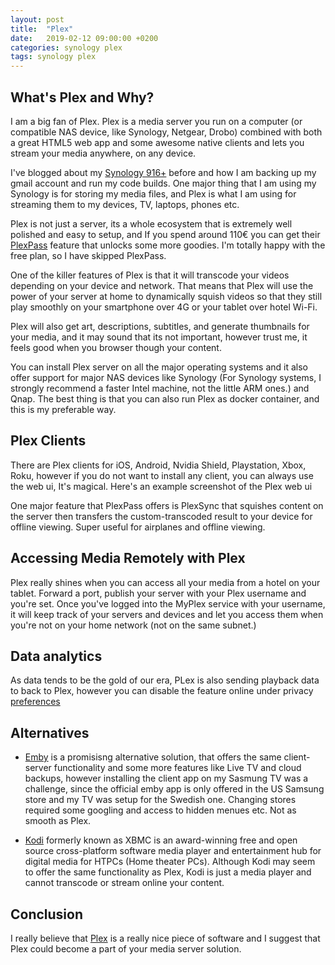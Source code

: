 ```yaml
---
layout: post
title:  "Plex"
date:   2019-02-12 09:00:00 +0200
categories: synology plex
tags: synology plex
---
```


## What's Plex and Why?
I am a big fan of Plex. Plex is a media server you run on a computer (or compatible NAS device, like Synology, Netgear, Drobo) combined with both a great HTML5 web app and some awesome native clients and lets you stream your media anywhere, on any device. 

I've blogged about my [Synology 916+](https://blog.irakliskyriakidis.eu/synology/plex/gmvault/docker/portainer/2019/02/11/synology.html) before and how I am backing up my gmail account and run my code builds. One major thing that I am using my Synology is for storing my media files, and Plex is what I am using for streaming them to my devices, TV, laptops, phones etc.

Plex is not just a server, its a whole ecosystem that is extremely well polished and easy to setup, and If you spend around 110€ you can get their [PlexPass](https://www.plex.tv/plex-pass/) feature that unlocks some more goodies. I'm totally happy with the free plan, so I have skipped PlexPass.

One of the killer features of Plex is that it will transcode your videos depending on your device and network. That means that Plex will use the power of your server at home to dynamically squish videos so that they still play smoothly on your smartphone over 4G or your tablet over hotel Wi-Fi.

Plex will also get art, descriptions, subtitles, and generate thumbnails for your media, and it may sound that its not important, however trust me, it feels good when you browser though your content.

You can install Plex server on all the major operating systems and it also offer support for major NAS devices like Synology (For Synology systems, I strongly recommend a faster Intel machine, not the little ARM ones.) and Qnap. The best thing is that you can also run Plex as docker container, and this is my preferable way.

## Plex Clients
There are Plex clients for iOS, Android, Nvidia Shield, Playstation, Xbox, Roku, however if you do not want to install any client, you can always use the web ui, It's magical.
Here's an example screenshot of the Plex web ui

One major feature that PlexPass offers is PlexSync that squishes content on the server then transfers the custom-transcoded result to your device for offline viewing. Super useful for airplanes and offline viewing.

## Accessing Media Remotely with Plex
Plex really shines when you can access all your media from a hotel on your tablet. Forward a port, publish your server with your Plex username and you're set.
Once you've logged into the MyPlex service with your username, it will keep track of your servers and devices and let you access them when you're not on your home network (not on the same subnet.)

## Data analytics
As data tends to be the gold of our era, PLex is also sending playback data to back to Plex, however you can disable the feature online under privacy [preferences](https://www.plex.tv/about/privacy-legal/privacy-preferences/#opd)

## Alternatives
* [Emby](https://emby.media) is a promisisng alternative solution, that offers the same client-server functionality and some more features like Live TV and cloud backups, however installing the client app on my Sasmung TV was a challenge, since the official emby app is only offered in the US Samsung store and my TV was setup for the Swedish one. Changing stores required some googling and access to hidden menues etc. Not as smooth as Plex.

* [Kodi](https://kodi.tv/) formerly known as XBMC is an award-winning free and open source cross-platform software media player and entertainment hub for digital media for HTPCs (Home theater PCs). Although Kodi may seem to offer the same functionality as Plex, Kodi is just a media player and cannot transcode or stream online your content.

## Conclusion
I really believe that [Plex](https://www.plex.tv/) is a really nice piece of software and I suggest that Plex could become a part of your media server solution.